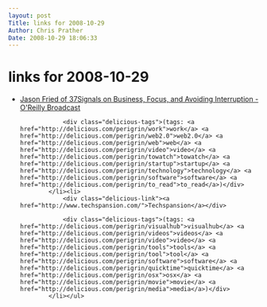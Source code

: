 ```yaml
---
layout: post
Title: links for 2008-10-29  
Author: Chris Prather
Date: 2008-10-29 18:06:33
---
```


# links for 2008-10-29
<ul class="delicious"><li>
                <div class="delicious-link"><a href="http://broadcast.oreilly.com/2008/10/jason-fried-of-37signals-on-bu.html">Jason Fried of 37Signals on Business, Focus, and Avoiding Interruption - O&#039;Reilly Broadcast</a></div>
                
                <div class="delicious-tags">(tags: <a href="http://delicious.com/perigrin/work">work</a> <a href="http://delicious.com/perigrin/web2.0">web2.0</a> <a href="http://delicious.com/perigrin/web">web</a> <a href="http://delicious.com/perigrin/video">video</a> <a href="http://delicious.com/perigrin/towatch">towatch</a> <a href="http://delicious.com/perigrin/startup">startup</a> <a href="http://delicious.com/perigrin/technology">technology</a> <a href="http://delicious.com/perigrin/software">software</a> <a href="http://delicious.com/perigrin/to_read">to_read</a>)</div>
            </li><li>
                <div class="delicious-link"><a href="http://www.techspansion.com/">Techspansion</a></div>
                
                <div class="delicious-tags">(tags: <a href="http://delicious.com/perigrin/visualhub">visualhub</a> <a href="http://delicious.com/perigrin/videos">videos</a> <a href="http://delicious.com/perigrin/video">video</a> <a href="http://delicious.com/perigrin/tools">tools</a> <a href="http://delicious.com/perigrin/tool">tool</a> <a href="http://delicious.com/perigrin/software">software</a> <a href="http://delicious.com/perigrin/quicktime">quicktime</a> <a href="http://delicious.com/perigrin/osx">osx</a> <a href="http://delicious.com/perigrin/movie">movie</a> <a href="http://delicious.com/perigrin/media">media</a>)</div>
            </li></ul>
